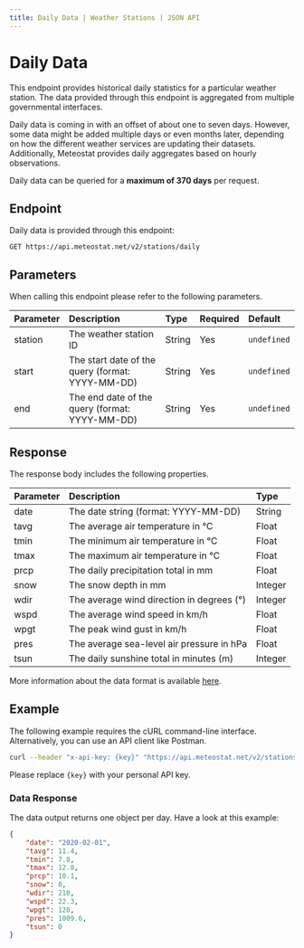 ```yaml
---
title: Daily Data | Weather Stations | JSON API
---
```


# Daily Data

This endpoint provides historical daily statistics for a particular weather station. The data provided through this endpoint is aggregated from multiple governmental interfaces.

Daily data is coming in with an offset of about one to seven days. However, some data might be added multiple days or even months later, depending on how the different weather services are updating their datasets. Additionally, Meteostat provides daily aggregates based on hourly observations.

Daily data can be queried for a **maximum of 370 days** per request.

## Endpoint

Daily data is provided through this endpoint:

```
GET https://api.meteostat.net/v2/stations/daily
```

## Parameters

When calling this endpoint please refer to the following parameters.

| **Parameter** | **Description**                                  | **Type** | **Required** | **Default** |
|:--------------|:-------------------------------------------------|:---------|:-------------|:------------|
| station       | The weather station ID                           | String   | Yes          | `undefined` |
| start         | The start date of the query (format: YYYY-MM-DD) | String   | Yes          | `undefined` |
| end           | The end date of the query (format: YYYY-MM-DD)   | String   | Yes          | `undefined` |

## Response

The response body includes the following properties.

| **Parameter** | **Description**                           | **Type** |
|:--------------|:------------------------------------------|:---------|
| date          | The date string (format: YYYY-MM-DD)      | String   |
| tavg          | The average air temperature in °C         | Float    |
| tmin          | The minimum air temperature in °C         | Float    |
| tmax          | The maximum air temperature in °C         | Float    |
| prcp          | The daily precipitation total in mm       | Float    |
| snow          | The snow depth in mm                      | Integer  |
| wdir          | The average wind direction in degrees (°) | Integer  |
| wspd          | The average wind speed in km/h            | Float    |
| wpgt          | The peak wind gust in km/h                | Float    |
| pres          | The average sea-level air pressure in hPa | Float    |
| tsun          | The daily sunshine total in minutes (m)   | Integer  |

More information about the data format is available [here](/formats.html).

## Example

The following example requires the cURL command-line interface. Alternatively, you can use an API client like Postman.

```sh
curl --header "x-api-key: {key}" "https://api.meteostat.net/v2/stations/daily?station=68816&start=2019-06-01&end=2019-06-30"
```

Please replace `{key}` with your personal API key.

### Data Response

The data output returns one object per day. Have a look at this example:

```json
{
	"date": "2020-02-01",
	"tavg": 11.4,
	"tmin": 7.8,
	"tmax": 12.8,
	"prcp": 10.1,
	"snow": 0,
	"wdir": 210,
	"wspd": 22.3,
	"wpgt": 126,
	"pres": 1009.6,
	"tsun": 0
}
```
